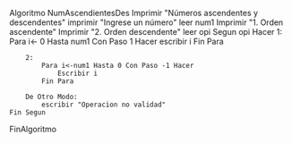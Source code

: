 Algoritmo NumAscendientesDes
	Imprimir "Números ascendentes y descendentes" 
	imprimir "Ingrese un número"
	leer num1
	Imprimir "1. Orden ascendente"
	Imprimir "2. Orden descendente" 
	leer opi
	Segun opi Hacer
		1:
			Para i<- 0 Hasta num1 Con Paso 1 Hacer
				escribir i 
			Fin Para
			
		2:
			Para i<-num1 Hasta 0 Con Paso -1 Hacer
				Escribir i
			Fin Para
		
		De Otro Modo:
			escribir "Operacion no validad"
	Fin Segun
FinAlgoritmo





		
		
		

